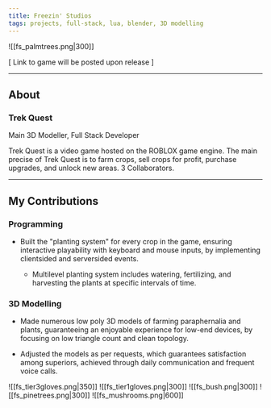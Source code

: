 ```yaml
---
title: Freezin' Studios
tags: projects, full-stack, lua, blender, 3D modelling
---
```

![[fs_palmtrees.png|300]] 

[ Link to game will be posted upon release ]

---
## About

### Trek Quest

Main 3D Modeller, Full Stack Developer

Trek Quest is a video game hosted on the ROBLOX game engine. The main precise of Trek Quest is to farm crops, sell crops for profit, purchase upgrades, and unlock new areas. 3 Collaborators.


---
## My Contributions

### Programming

- Built the "planting system" for every crop in the game, ensuring interactive playability with keyboard and mouse inputs, by implementing clientsided and serversided events.

    - Multilevel planting system includes watering, fertilizing, and harvesting the plants at specific intervals of time.

### 3D Modelling

- Made numerous low poly 3D models of farming paraphernalia and plants, guaranteeing an enjoyable experience for low-end devices, by focusing on low triangle count and clean topology.

- Adjusted the models as per requests, which guarantees satisfaction among superiors, achieved through daily communication and frequent voice calls.

![[fs_tier3gloves.png|350]] ![[fs_tier1gloves.png|300]] ![[fs_bush.png|300]] ![[fs_pinetrees.png|300]] ![[fs_mushrooms.png|600]] 